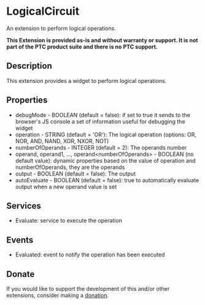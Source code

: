 # LogicalCircuit
An extension to perform logical operations.

**This Extension is provided as-is and without warranty or support. It is not part of the PTC product suite and there is no PTC support.**

## Description
This extension provides a widget to perform logical operations.

## Properties
- debugMode - BOOLEAN (default = false): if set to true it sends to the browser's JS console a set of information useful for debugging the widget
- operation - STRING (default = 'OR'): The logical operation (options: OR, NOR, AND, NAND, XOR, NXOR, NOT)
- numberOfOperands - INTEGER (default = 2): The operands number
- operand, operand1, ..., operand\<numberOfOperands\> - BOOLEAN (no default value): dynamic properties based on the value of operation and numberOfOperands, they are the operands
- output - BOOLEAN (default = false): The output
- autoEvaluate - BOOLEAN (default = false): true to automatically evaluate output when a new operand value is set
## Services
- Evaluate: service to execute the operation

## Events
- Evaluated: event to notify the operation has been executed
  
## Donate
If you would like to support the development of this and/or other extensions, consider making a [donation](https://www.paypal.com/donate/?business=HCDX9BAEYDF4C&no_recurring=0&currency_code=EUR).
